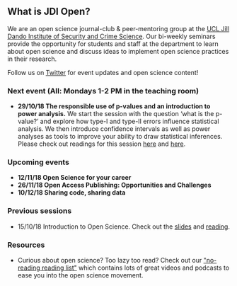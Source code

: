 ## What is JDI Open?

We are an open science journal-club & peer-mentoring group at the [UCL Jill Dando Institute of Security and Crime Science](http://www.ucl.ac.uk/jill-dando-institute). Our bi-weekly seminars provide the opportunity for students and staff at the department to learn about open science and discuss ideas to implement open science practices in their research.

Follow us on [Twitter](https://twitter.com/JDI_Open) for event updates and open science content! 

### Next event (All: Mondays 1-2 PM in the teaching room)
- **29/10/18 The responsible use of p-values and an introduction to power analysis.** We start the session with the question ‘what is the p-value?’ and explore how type-I and type-II errors influence statistical analysis. We then introduce confidence intervals as well as power analyses as tools to improve your ability to draw statistical inferences. Please check out readings for this session [here](https://link.springer.com/article/10.1007/s10654-016-0149-3) and [here](http://www.jgme.org/doi/abs/10.4300/JGME-D-12-00156.1?code=gmed-site). 

### Upcoming events 
- **12/11/18 Open Science for your career**
- **26/11/18 Open Access Publishing: Opportunities and Challenges**
- **10/12/18 Sharing code, sharing data**

### Previous sessions
- 15/10/18 Introduction to Open Science. Check out the [slides](jdiopen.github.io/introduction_slides.pptx) and [reading](https://psyarxiv.com/ak6jr).

### Resources
- Curious about open science? Too lazy too read? Check out our ["no-reading reading list"](https://jdiopen.github.io/noreading.pdf) which contains lots of great videos and podcasts to ease you into the open science movement. 

